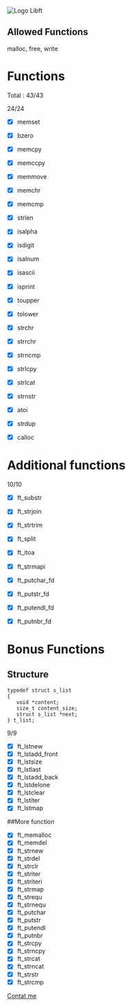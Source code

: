 
![Logo Libft](https://gitlab.com/uploads/-/system/project/avatar/10815567/libft.png)

## Allowed Functions

malloc, free, write

# Functions
Total : 43/43

24/24

- [x] memset
- [x] bzero
- [x] memcpy
- [x] memccpy
- [x] memmove
- [x] memchr
- [x] memcmp
- [x] strlen
- [x] isalpha
- [x] isdigit
- [x] isalnum
- [x] isascii
- [x] isprint
- [x] toupper
- [x] tolower
- [x] strchr
- [x] strrchr
- [x] strncmp
- [x] strlcpy
- [x] strlcat
- [x] strnstr
- [x] atoi
- [x] strdup
- [x] calloc


# Additional functions

10/10

- [x] ft_substr
- [x] ft_strjoin
- [x] ft_strtrim
- [x] ft_split
- [x] ft_itoa
- [x] ft_strmapi
- [x] ft_putchar_fd
- [x] ft_putstr_fd
- [x] ft_putendl_fd
- [x] ft_putnbr_fd


# Bonus Functions

## Structure

`typedef struct s_list`  
`{`  
`	void *content;`  
`	size_t content_size;`  
`	struct s_list *next;`  
`} t_list;`

9/9

- [x] ft_lstnew
- [x] ft_lstadd_front
- [x] ft_lstsize
- [x] ft_lstlast
- [x] ft_lstadd_back
- [x] ft_lstdelone
- [x] ft_lstclear
- [x] ft_lstiter
- [x] ft_lstmap

##More function

- [x] ft_memalloc
- [x] ft_memdel
- [x] ft_strnew
- [x] ft_strdel
- [x] ft_strclr
- [x] ft_striter
- [x] ft_striteri
- [x] ft_strmap
- [x] ft_strequ
- [x] ft_strnequ
- [x] ft_putchar
- [x] ft_putstr
- [x] ft_putendl
- [x] ft_putnbr
- [x] ft_strcpy
- [x] ft_strncpy
- [x] ft_strcat
- [x] ft_strncat
- [x] ft_strstr
- [x] ft_strcmp

[Contat me](mailto:thhusser@student.42.fr)
